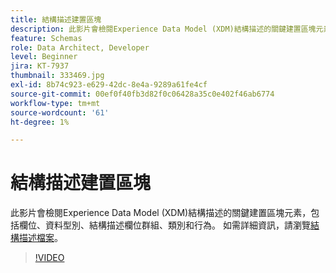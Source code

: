 ```yaml
---
title: 結構描述建置區塊
description: 此影片會檢閱Experience Data Model (XDM)結構描述的關鍵建置區塊元素，包括欄位、資料型別、結構描述欄位群組、類別和行為。
feature: Schemas
role: Data Architect, Developer
level: Beginner
jira: KT-7937
thumbnail: 333469.jpg
exl-id: 8b74c923-e629-42dc-8e4a-9289a61fe4cf
source-git-commit: 00ef0f40fb3d82f0c06428a35c0e402f46ab6774
workflow-type: tm+mt
source-wordcount: '61'
ht-degree: 1%

---
```


# 結構描述建置區塊

此影片會檢閱Experience Data Model (XDM)結構描述的關鍵建置區塊元素，包括欄位、資料型別、結構描述欄位群組、類別和行為。 如需詳細資訊，請瀏覽[結構描述檔案](https://experienceleague.adobe.com/docs/experience-platform/xdm/home.html?lang=zh-Hant)。

>[!VIDEO](https://video.tv.adobe.com/v/333469?learn=on)
